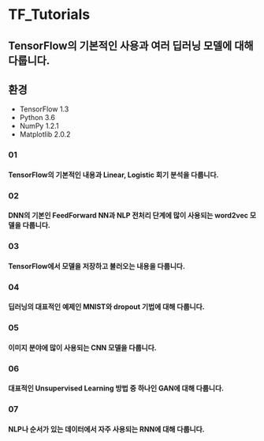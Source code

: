 # TF_Tutorials
## TensorFlow의 기본적인 사용과 여러 딥러닝 모델에 대해 다룹니다.
## 환경
- TensorFlow 1.3
- Python 3.6
- NumPy 1.2.1
- Matplotlib 2.0.2
### 01
#### TensorFlow의 기본적인 내용과 Linear, Logistic 회기 분석을 다룹니다.

### 02
#### DNN의 기본인 FeedForward NN과 NLP 전처리 단계에 많이 사용되는 word2vec 모델을 다룹니다.

### 03
#### TensorFlow에서 모델을 저장하고 불러오는 내용을 다룹니다.

### 04
#### 딥러닝의 대표적인 예제인 MNIST와 dropout 기법에 대해 다룹니다.

### 05
#### 이미지 분야에 많이 사용되는 CNN 모델을 다룹니다.

### 06
#### 대표적인 Unsupervised Learning 방법 중 하나인 GAN에 대해 다룹니다.

### 07
#### NLP나 순서가 있는 데이터에서 자주 사용되는 RNN에 대해 다룹니다.